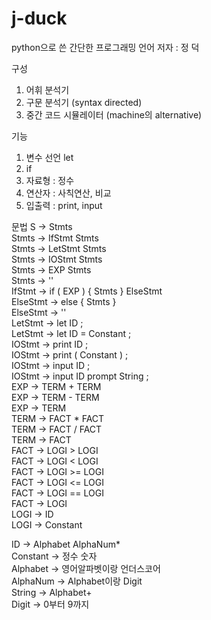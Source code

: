 # j-duck
python으로 쓴 간단한 프로그래밍 언어
저자 : 정 덕

구성
1. 어휘 분석기
2. 구문 분석기 (syntax directed)
3. 중간 코드 시뮬레이터 (machine의 alternative)

기능
1. 변수 선언 let 
2. if 
3. 자료형 : 정수 
4. 연산자 : 사칙연산, 비교 
5. 입출력 : print, input 

문법 
S -> Stmts \
Stmts -> IfStmt Stmts \
Stmts -> LetStmt Stmts \
Stmts -> IOStmt Stmts \
Stmts -> EXP Stmts \
Stmts -> '' \
IfStmt -> if ( EXP ) { Stmts } ElseStmt <br />
ElseStmt -> else { Stmts } <br />
ElseStmt -> '' <br />
LetStmt -> let ID ; <br />
LetStmt -> let ID = Constant ; <br />
IOStmt -> print ID ; \
IOStmt -> print ( Constant ) ; \
IOStmt -> input ID ; \
IOStmt -> input ID prompt String ; \
EXP -> TERM + TERM \
EXP -> TERM - TERM \
EXP -> TERM \
TERM -> FACT * FACT \
TERM -> FACT / FACT \
TERM -> FACT \
FACT -> LOGI > LOGI \
FACT -> LOGI < LOGI \
FACT -> LOGI >= LOGI \
FACT -> LOGI <= LOGI \
FACT -> LOGI == LOGI \
FACT -> LOGI \
LOGI -> ID \
LOGI -> Constant <br />

ID -> Alphabet AlphaNum* \
Constant -> 정수 숫자 \
Alphabet -> 영어알파벳이랑 언더스코어 \
AlphaNum -> Alphabet이랑 Digit \
String -> Alphabet+ \
Digit -> 0부터 9까지 <br />
